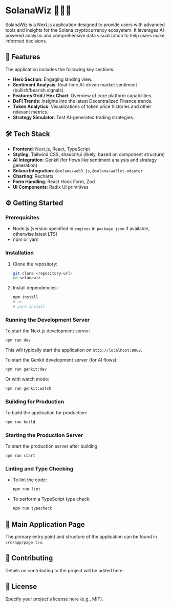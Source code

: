 # SolanaWiz 🧙‍♂️✨

SolanaWiz is a Next.js application designed to provide users with advanced tools and insights for the Solana cryptocurrency ecosystem. It leverages AI-powered analysis and comprehensive data visualization to help users make informed decisions.

## 🚀 Features

The application includes the following key sections:

*   **Hero Section**: Engaging landing view.
*   **Sentiment Analysis**: Real-time AI-driven market sentiment (bullish/bearish signals).
*   **Features Grid / Hex Chart**: Overview of core platform capabilities.
*   **DeFi Trends**: Insights into the latest Decentralized Finance trends.
*   **Token Analytics**: Visualizations of token price histories and other relevant metrics.
*   **Strategy Simulator**: Test AI-generated trading strategies.

## 🛠️ Tech Stack

*   **Frontend**: Next.js, React, TypeScript
*   **Styling**: Tailwind CSS, shadcn/ui (likely, based on component structure)
*   **AI Integration**: Genkit (for flows like sentiment analysis and strategy generation)
*   **Solana Integration**: `@solana/web3.js`, `@solana/wallet-adapter`
*   **Charting**: Recharts
*   **Form Handling**: React Hook Form, Zod
*   **UI Components**: Radix UI primitives

## ⚙️ Getting Started

### Prerequisites

*   Node.js (version specified in `engines` in `package.json` if available, otherwise latest LTS)
*   npm or yarn

### Installation

1.  Clone the repository:
    ```bash
    git clone <repository-url>
    cd solanawiz 
    ```
2.  Install dependencies:
    ```bash
    npm install
    # or
    # yarn install
    ```

### Running the Development Server

To start the Next.js development server:

```bash
npm run dev
```
This will typically start the application on `http://localhost:9002`.

To start the Genkit development server (for AI flows):
```bash
npm run genkit:dev
```
Or with watch mode:
```bash
npm run genkit:watch
```

### Building for Production

To build the application for production:

```bash
npm run build
```

### Starting the Production Server

To start the production server after building:

```bash
npm run start
```

### Linting and Type Checking

*   To lint the code:
    ```bash
    npm run lint
    ```
*   To perform a TypeScript type check:
    ```bash
    npm run typecheck
    ```

## 📄 Main Application Page

The primary entry point and structure of the application can be found in `src/app/page.tsx`.

## 🤝 Contributing

Details on contributing to the project will be added here.

## 📜 License

Specify your project's license here (e.g., MIT).

